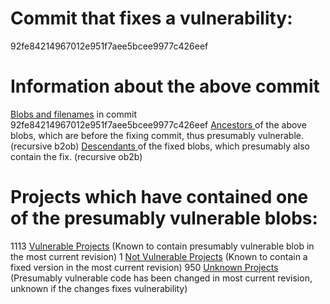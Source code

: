 <h1>Commit that fixes a vulnerability:</h1>
92fe84214967012e951f7aee5bcee9977c426eef

<h1>Information about the above commit</h1>
<a href=blobs.md>Blobs and filenames</a> in commit 92fe84214967012e951f7aee5bcee9977c426eef  
<a href=bad_blobs>Ancestors </a> of the above blobs, which are before the fixing commit, thus presumably vulnerable. (recursive b2ob)  
<a href=good_blobs>Descendants </a> of the fixed blobs, which presumably also contain the fix. (recursive ob2b)  

<h1>Projects which have contained one of the presumably vulnerable blobs:</h1>
1113 <a href=vulnerable.md>Vulnerable Projects</a> (Known to contain presumably vulnerable blob in the most current revision)  
1 <a href=not-vulnerable.md>Not Vulnerable Projects</a> (Known to contain a fixed version in the most current revision)  
950 <a href=unknown.md>Unknown Projects</a> (Presumably vulnerable code has been changed in most current revision, unknown if the changes fixes vulnerability)  

